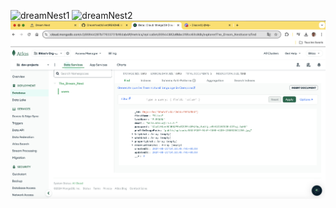 ![dreamNest1](./client/public/assets/snap/dreamNest1.gif)
![dreamNest2](./client/public/assets/snap/dreamNest2.gif)
![dreamNest3](./client/public/assets/snap/dreamNest3.png)


